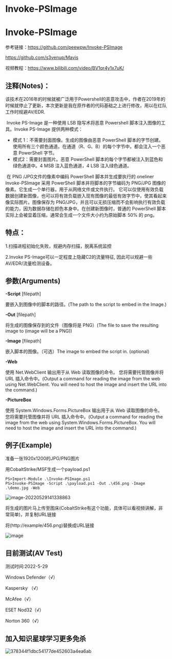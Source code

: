 # Invoke-PSImage

# Invoke-PSImage



参考链接：https://github.com/peewpw/Invoke-PSImage

https://github.com/s3venup/Mavis

视频教程：https://www.bilibili.com/video/BV1qr4y1x7uK/

## 注释(Notes)：

​		该技术在2016年的时候就被广泛用于Powershell的恶意攻击中，作者在2019年的时候就停止了更新，本次更新是我在原作者的代码基础之上进行修改，用以在红队工作时规避AV/EDR.

​		Invoke PS-Image 是一种使用 LSB 隐写术将恶意 Powershell 脚本注入图像的工具。Invoke PS-Image 提供两种模式：

- 模式 1：不需要封面图像。生成的图像由恶意 PowerShell 脚本的字节创建。使用所有三个颜色通道。在通道（R、G、B）的每个字节中，都会注入一个恶意 PowerShell 字节。
- 模式2：需要封面图片。恶意 PowerShell 脚本的每个字节都被注入到蓝色和绿色通道中。4 MSB 注入蓝色通道，4 LSB 注入绿色通道。

​		在 PNG /JPG文件的像素中编码 PowerShell 脚本并生成要执行的 oneliner Invoke-PSImage 采用 PowerShell 脚本并将脚本的字节编码为 PNG/JPG 图像的像素。它生成一个单行器，用于从网络文件或文件执行。 它可以仅使用有效负载数据创建新图像，也可以将有效负载嵌入现有图像的最低有效字节中，使其看起来像实际图片。图像保存为 PNG/JPG，并且可以无损压缩而不会影响执行有效负载的能力，因为数据存储在颜色本身中。在创建新图像时，普通的 PowerShell 脚本实际上会被显着压缩，通常会生成一个文件大小约为原始脚本 50% 的 png。



## 特点：

1.扫描进程初始化失败，规避内存扫描，脱离系统监控

2.Invoke PS-Image可以一定程度上隐藏C2的流量特征, 因此可以规避一些AV/EDR/流量检测设备。

## 参数(Arguments)

**-Script** [filepath]

要嵌入到图像中的脚本的路径。(The path to the script to embed in the Image.)

**-Out** [filepath]

将生成的图像保存到的文件（图像将是 PNG）(The file to save the resulting image to (image will be a PNG))

**-Image** [filepath]

嵌入脚本的图像。（可选）The image to embed the script in. (optional)

**-Web**

使用 Net.WebClient 输出用于从 Web 读取图像的命令。
您将需要托管图像并将 URL 插入命令中。(Output a command for reading the image from the web using Net.WebClient.
You will need to host the image and insert the URL into the command.)

**-PictureBox**

使用 System.Windows.Forms.PictureBox 输出用于从 Web 读取图像的命令。
您将需要托管图像并将 URL 插入命令中。(Output a command for reading the image from the web using System.Windows.Forms.PictureBox.
You will need to host the image and insert the URL into the command.)

## 例子(Example)

准备一张1920x1200的JPG/PNG图片

用CobaltStrike/MSF生成一个payload.ps1

```
PS>Import-Module .\Invoke-PSImage.ps1
PS>Invoke-PSImage -Script .\payload.ps1 -Out .\456.png -Image .\demo.jpg -Web
```
![image-20220529141338863](https://user-images.githubusercontent.com/89376703/170855011-87816880-e3bc-4399-8467-1fe345aa6837.png)

将生成的图片马上传至图床(CobaltStrike有这个功能，具体可以看视频讲解，非常简单)，并复制URL链接

将(http://example/456.png)替换成URL链接

![image](https://user-images.githubusercontent.com/89376703/171013306-ea3c5167-5951-48ad-8f6a-1c7fdfeb4eb2.png)



## 目前测试(AV Test)
测试时间:2022-5-29

Windows Defender（√）

Kaspersky （√）

McAfee（√）

ESET Nod32（√）

Norton 360（√）

## 加入知识星球学习更多免杀

![378344f1dbc54177de452603a4ea6ab](https://user-images.githubusercontent.com/89376703/171013069-d34d75c4-291f-4753-aeb1-0c1385cc8a6c.jpg)

